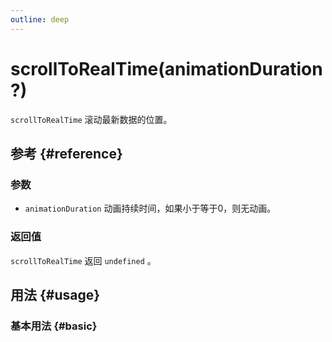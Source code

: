 ```yaml
---
outline: deep
---
```


# scrollToRealTime(animationDuration?)
`scrollToRealTime` 滚动最新数据的位置。

## 参考 {#reference}
<!-- @include: @/@views/api/references/instance/scrollToRealTime.md -->

### 参数
- `animationDuration` 动画持续时间，如果小于等于0，则无动画。

### 返回值
`scrollToRealTime` 返回 `undefined` 。

## 用法 {#usage}
<script setup>
import ScrollToRealTime from '../../../@views/api/samples/ScrollToRealTime/index.vue'
</script>

### 基本用法 {#basic}
<ScrollToRealTime/>